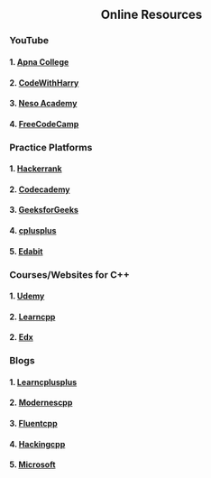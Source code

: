 <h2 align="center"> Online Resources</h2>
 <h3>YouTube</h3>
   <h4>1. <a href="https://www.youtube.com/watch?v=z9bZufPHFLU&list=PLfqMhTWNBTe0b2nM6JHVCnAkhQRGiZMSJ"> Apna College</a></h4>
   <h4>2. <a href="https://www.youtube.com/watch?v=j8nAHeVKL08&list=PLu0W_9lII9agpFUAlPFe_VNSlXW5uE0YL"> CodeWithHarry</a></h4>
   <h4>3. <a href="https://www.youtube.com/watch?v=s0g4ty29Xgg&list=PLBlnK6fEyqRh6isJ01MBnbNpV3ZsktSyS"> Neso Academy</a></h4>
    <h4>4. <a href="https://www.youtube.com/watch?v=vLnPwxZdW4Y"> FreeCodeCamp</a><h4>
        
  
   <h3>Practice Platforms</h3>
   <h4>1. <a href="https://www.hackerrank.com/domains/cpp"> Hackerrank</a></h4>
    <h4>2. <a href="https://www.codecademy.com/learn/learn-c-plus-plus"> Codecademy</a></h4>
    <h4>3. <a href="https://www.geeksforgeeks.org/c-plus-plus/"> GeeksforGeeks</a></h4>
    <h4>4. <a href="https://www.cplusplus.com/"> cplusplus</a></h4>
    <h4>5. <a href="https://edabit.com/challenges/cpp"> Edabit</a></h4>
 
 <h3>Courses/Websites for C++</h3>
 <h4>1. <a href="https://www.udemy.com/course/free-learn-c-tutorial-beginners/?ranMID=39197&ranEAID=ygZRWO0LhtI&ranSiteID=ygZRWO0LhtI-IPfneSZhtVWSvrBQMMcqbA&LSNPUBID=ygZRWO0LhtI&utm_source=aff-campaign&utm_medium=udemyads">Udemy</a></h4>
 <h4>2. <a href="https://www.learncpp.com/"> Learncpp</a></h4>
  <h4>2. <a href="https://www.edx.org/course/introduction-to-c-3?source=aw&awc=6798_1644219373_8adf4e18d8590d2d96ef7ac78e0ee4ba&utm_source=aw&utm_medium=affiliate_partner&utm_content=text-link&utm_term=78888_Skimlinks">Edx</a></h4>
       
   <h3>Blogs</h3>    
    <h4>1. <a href="https://learncplusplus.org/"> Learncplusplus</a></h4>
 <h4>2. <a href="https://www.modernescpp.com/"> Modernescpp</a></h4>
    <h4>3. <a href="https://www.fluentcpp.com/"> Fluentcpp</a></h4>
       <h4>4. <a href="https://hackingcpp.com/cpp/blogs.html"> Hackingcpp</a></h4>
        <h4>5. <a href="https://devblogs.microsoft.com/cppblog/"> Microsoft</a></h4>
        
